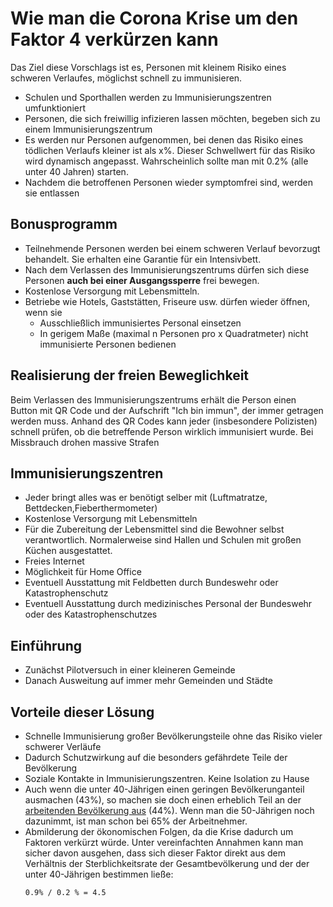 # Wie man die Corona Krise um den Faktor 4 verkürzen kann

Das Ziel diese Vorschlags ist es, Personen mit kleinem Risiko eines schweren Verlaufes, möglichst schnell zu immunisieren.

* Schulen und Sporthallen werden zu Immunisierungszentren umfunktioniert
* Personen, die sich freiwillig infizieren lassen möchten, begeben sich zu einem Immunisierungszentrum
* Es werden nur Personen aufgenommen, bei denen das Risiko eines tödlichen Verlaufs kleiner ist als x%. Dieser Schwellwert für das Risiko wird dynamisch angepasst. Wahrscheinlich sollte man mit 0.2% (alle unter 40 Jahren) starten.
* Nachdem die betroffenen Personen wieder symptomfrei sind, werden sie entlassen

## Bonusprogramm 

* Teilnehmende Personen werden bei einem schweren Verlauf bevorzugt behandelt. Sie erhalten eine Garantie für ein Intensivbett.
* Nach dem Verlassen des Immunisierungszentrums dürfen sich diese Personen **auch bei einer Ausgangssperre** frei bewegen.
* Kostenlose Versorgung mit Lebensmitteln.
* Betriebe wie Hotels, Gaststätten, Friseure usw. dürfen wieder öffnen, wenn sie
  * Ausschließlich immunisiertes Personal einsetzen
  * In gerigem Maße (maximal n Personen pro x Quadratmeter) nicht immunisierte Personen bedienen

## Realisierung der freien Beweglichkeit

Beim Verlassen des Immunisierungszentrums erhält die Person einen Button mit QR Code und der Aufschrift "Ich bin immun", der immer getragen werden muss. Anhand des QR Codes kann jeder (insbesondere Polizisten) schnell prüfen, ob die betreffende Person wirklich immunisiert wurde. Bei Missbrauch drohen massive Strafen

## Immunisierungszentren

* Jeder bringt alles was er benötigt selber mit (Luftmatratze, Bettdecken,Fieberthermometer)
* Kostenlose Versorgung mit Lebensmitteln
* Für die Zubereitung der Lebensmittel sind die Bewohner selbst verantwortlich. Normalerweise sind Hallen und Schulen mit großen Küchen ausgestattet.
* Freies Internet
* Möglichkeit für Home Office
* Eventuell Ausstattung mit Feldbetten durch Bundeswehr oder Katastrophenschutz
* Eventuell Ausstattung durch medizinisches Personal der Bundeswehr oder des Katastrophenschutzes

## Einführung

* Zunächst Pilotversuch in einer kleineren Gemeinde
* Danach Ausweitung auf immer mehr Gemeinden und Städte

## Vorteile dieser Lösung

* Schnelle Immunisierung großer Bevölkerungsteile ohne das Risiko vieler schwerer Verläufe
* Dadurch Schutzwirkung auf die besonders gefährdete Teile der Bevölkerung
* Soziale Kontakte in Immunisierungszentren. Keine Isolation zu Hause
* Auch wenn die unter 40-Jährigen einen geringen Bevölkerunganteil ausmachen (43%), so machen sie doch einen erheblich Teil an der [arbeitenden Bevölkerung aus](https://www.destatis.de/DE/Themen/Arbeit/Arbeitsmarkt/Erwerbstaetigkeit/Tabellen/altersgruppen.html) (44%). Wenn man die 50-Jährigen noch dazunimmt, ist man schon bei 65% der Arbeitnehmer.
* Abmilderung der ökonomischen Folgen, da die Krise dadurch um Faktoren verkürzt würde. Unter vereinfachten Annahmen kann man sicher davon ausgehen, dass sich dieser Faktor direkt aus dem Verhältnis der Sterblichkeitsrate der Gesamtbevölkerung und der der unter 40-Jährigen bestimmen ließe:
   ```
   0.9% / 0.2 % = 4.5
   ```

